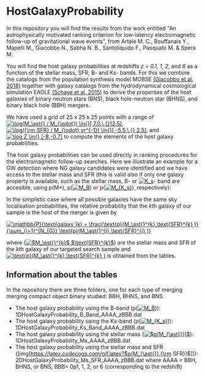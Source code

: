 # HostGalaxyProbability

In this repository you will find the results from the work entitled "An astrophysically motivated ranking criterion for
low-latency electromagnetic follow-up of gravitational wave events", from Artale M. C., Bouffanais Y., Mapelli M., Giacobbo N., Sabha N. B., Santoliquido F., Pasquato M. & Spera M.

You will find the host galaxy probabilities at redshifts *z = 0.1, 1, 2,* and *6* as a function of the stellar mass, SFR, B- and Ks- bands.
For this we combine the catalogs from the population synthesis model MOBSE 
[(Giacobbo et al. 2018)](https://ui.adsabs.harvard.edu/abs/2018MNRAS.474.2959G/abstract)
together with galaxy catalogs from the hydrodynamical cosmological simulation EAGLE [(Schaye et al. 2015)](https://ui.adsabs.harvard.edu/abs/2015MNRAS.446..521S/abstract) to derive the properties of the host galaxies of binary neutron stars (BNS), black hole-neutron star (BHNS), and binary black hole (BBH) mergers.

We have used a grid of 25 x 25 x 25 points with a range of <a href="https://www.codecogs.com/eqnedit.php?latex=\inline&space;\log(M_\ast{}&space;/&space;M_{\odot})&space;\in{}[&space;7.0,\,{}12.5]" target="_blank"><img src="https://latex.codecogs.com/gif.latex?\inline&space;\log(M_\ast{}&space;/&space;M_{\odot})&space;\in{}[&space;7.0,\,{}12.5]" title="\log(M_\ast{} / M_{\odot}) \in{}[ 7.0,\,{}12.5]" /></a>,
<a href="https://www.codecogs.com/eqnedit.php?latex=\log({\rm&space;SFR}&space;/&space;M_{\odot}&space;yr^{-1})&space;\in{}[&space;-5.5,\,{}&space;2.5]" target="_blank"><img src="https://latex.codecogs.com/gif.latex?\log({\rm&space;SFR}&space;/&space;M_{\odot}&space;yr^{-1})&space;\in{}[&space;-5.5,\,{}&space;2.5]" title="\log({\rm SFR} / M_{\odot} yr^{-1}) \in{}[ -5.5,\,{} 2.5]" /></a>, and <a href="https://www.codecogs.com/eqnedit.php?latex=\inline&space;\log&space;Z&space;\in{}&space;[-8,-0.7]" target="_blank"><img src="https://latex.codecogs.com/gif.latex?\inline&space;\log&space;Z&space;\in{}&space;[-8,-0.7]" title="\log Z \in{} [-8,-0.7]" /></a>
to compute the elements of the host galaxy probabilities.

The host galaxy probabilities can be used directly in ranking procedures for the electromagnetic follow-up searches.
Here we illustrate an example for a GW detection where NG galaxy candidates were identified and we have access to the stellar mass and SFR (this is valid also if only one galaxy property is available, such as the stellar mass, B- or <a href="https://www.codecogs.com/eqnedit.php?latex=K_s" target="_blank"><img src="https://latex.codecogs.com/gif.latex?K_s" title="K_s" /></a>- band are accesible, using p(M*), p(<a href="https://www.codecogs.com/eqnedit.php?latex=M_B" target="_blank"><img src="https://latex.codecogs.com/gif.latex?M_B" title="M_B" /></a>) or p(<a href="https://www.codecogs.com/eqnedit.php?latex=M_{K_s}" target="_blank"><img src="https://latex.codecogs.com/gif.latex?M_{K_s}" title="M_{K_s}" /></a>), respectively):

In the simplistic case where all possible galaxies have the same sky localisation probabilities, the relative probability that the *k*th galaxy of our sample is the host of the merger is given by 

<a href="https://www.codecogs.com/eqnedit.php?latex=\mathbb{P}(\text{galaxy&space;}k)&space;=&space;\frac{\text{p}(M_\ast{}^{k},\text{SFR}^{k}&space;)}{\sum_{i=1}^{N_{G}}&space;\text{p}(M_\ast{}^{i},\text{SFR}^{i}&space;)}" target="_blank"><img src="https://latex.codecogs.com/gif.latex?\mathbb{P}(\text{galaxy&space;}k)&space;=&space;\frac{\text{p}(M_\ast{}^{k},\text{SFR}^{k}&space;)}{\sum_{i=1}^{N_{G}}&space;\text{p}(M_\ast{}^{i},\text{SFR}^{i}&space;)}" title="\mathbb{P}(\text{galaxy }k) = \frac{\text{p}(M_\ast{}^{k},\text{SFR}^{k} )}{\sum_{i=1}^{N_{G}} \text{p}(M_\ast{}^{i},\text{SFR}^{i} )}" /></a>

where (<a href="https://www.codecogs.com/eqnedit.php?latex=$M_\ast{}^{k}$,$\text{SFR}^{k}$" target="_blank"><img src="https://latex.codecogs.com/gif.latex?$M_\ast{}^{k}$,$\text{SFR}^{k}$" title="$M_\ast{}^{k}$,$\text{SFR}^{k}$" /></a>) are the stellar mass and SFR of the *k*th galaxy of our targeted search sample and <a href="https://www.codecogs.com/eqnedit.php?latex=\text{p}(M_\ast{}^{k},\text{SFR}^{k}&space;)" target="_blank"><img src="https://latex.codecogs.com/gif.latex?\text{p}(M_\ast{}^{k},\text{SFR}^{k}&space;)" title="\text{p}(M_\ast{}^{k},\text{SFR}^{k} )" /></a> is obtained from the tables.


Information about the tables
----------------------------

In the repository there are three folders, one for each type of merging merging compact object binary studied: BBH,
BHNS, and BNS.

* The host galaxy probability using the B-band (p(<a href="https://www.codecogs.com/eqnedit.php?latex=M_B" target="_blank"><img src="https://latex.codecogs.com/gif.latex?M_B" title="M_B" /></a>)): 1DHostGalaxyProbability_B_Band_AAAA_zBBB.dat
* The host galaxy probability using the Ks-band (p(<a href="https://www.codecogs.com/eqnedit.php?latex=M_{K_s}" target="_blank"><img src="https://latex.codecogs.com/gif.latex?M_{K_s}" title="M_{K_s}" /></a>)): 1DHostGalaxyProbability_Ks_Band_AAAA_zBBB.dat
* The host galaxy probability using the stellar mass (<a href="https://www.codecogs.com/eqnedit.php?latex=$p(M_{\ast{}})$" target="_blank"><img src="https://latex.codecogs.com/gif.latex?$p(M_{\ast{}})$" title="$p(M_{\ast{}})$" /></a>): 1DHostGalaxyProbability_Ms_AAAA_zBBB.dat
* The host galaxy probability using the stellar mass and SFR ([img[https://latex.codecogs.com/gif.latex?$p(M_{\ast{}},{\rm SFR})$]]): 2DHostGalaxyProbability_Ms_SFR_AAAA_zBBB.dat
where AAAA = BBH, BHNS, or BNS; BBB= 0p1, 1, 2, or 6 (corresponding to the redshift)
